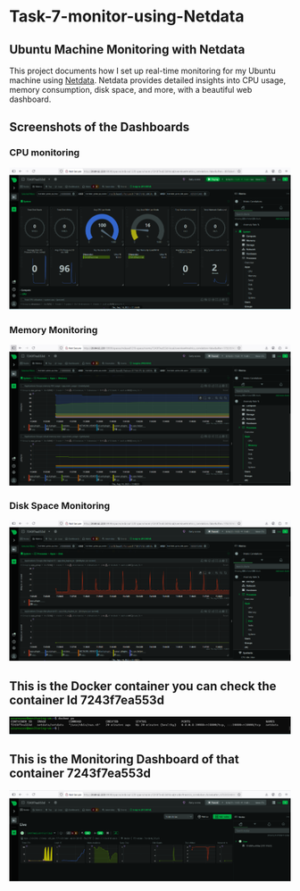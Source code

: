 # Task-7-monitor-using-Netdata
## Ubuntu Machine Monitoring with Netdata

This project documents how I set up real-time monitoring for my Ubuntu machine using [Netdata](https://www.netdata.cloud/).
Netdata provides detailed insights into CPU usage, memory consumption, disk space, and more, with a beautiful web dashboard.

## Screenshots of the Dashboards
### CPU monitoring
![image alt](https://github.com/mdasad51/Task-7-monitor-using-Netdata/blob/main/images/Screenshot%202025-08-14%20114503.png?raw=true)

### Memory Monitoring
![image alt](https://github.com/mdasad51/Task-7-monitor-using-Netdata/blob/main/images/Screenshot%202025-08-14%20120047.png?raw=true)

### Disk Space Monitoring
![image alt](https://github.com/mdasad51/Task-7-monitor-using-Netdata/blob/main/images/Screenshot%202025-08-14%20120109.png?raw=true)

## This is the Docker container you can check the container Id 7243f7ea553d
![image alt](https://github.com/mdasad51/Task-7-monitor-using-Netdata/blob/main/images/Screenshot%202025-08-14%20120559.png?raw=true)

## This is the Monitoring Dashboard of that container 7243f7ea553d
![image alt](https://github.com/mdasad51/Task-7-monitor-using-Netdata/blob/main/images/Screenshot%202025-08-14%20120542.png?raw=true)
